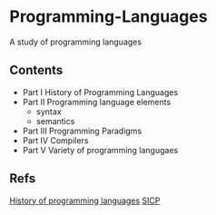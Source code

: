# Programming-Languages
A study of programming languages

## Contents

- Part I History of Programming Languages
- Part II Programming language elements
    - syntax
    - semantics
- Part III Programming Paradigms
- Part IV Compilers
- Part V Variety of programming langugaes

## Refs

[History of programming languages](https://en.wikipedia.org/wiki/History_of_programming_languages)
[SICP](https://mitpress.mit.edu/sites/default/files/sicp/index.html)
